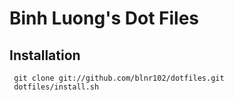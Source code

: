 # Binh Luong's Dot Files

## Installation

     git clone git://github.com/blnr102/dotfiles.git
     dotfiles/install.sh

